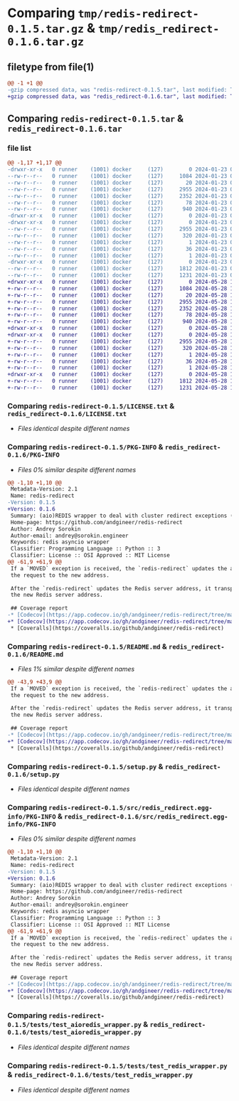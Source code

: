 # Comparing `tmp/redis-redirect-0.1.5.tar.gz` & `tmp/redis_redirect-0.1.6.tar.gz`

## filetype from file(1)

```diff
@@ -1 +1 @@
-gzip compressed data, was "redis-redirect-0.1.5.tar", last modified: Tue Jan 23 08:46:00 2024, max compression
+gzip compressed data, was "redis_redirect-0.1.6.tar", last modified: Tue May 28 15:20:05 2024, max compression
```

## Comparing `redis-redirect-0.1.5.tar` & `redis_redirect-0.1.6.tar`

### file list

```diff
@@ -1,17 +1,17 @@
-drwxr-xr-x   0 runner    (1001) docker     (127)        0 2024-01-23 08:46:00.696429 redis-redirect-0.1.5/
--rw-r--r--   0 runner    (1001) docker     (127)     1084 2024-01-23 08:45:52.000000 redis-redirect-0.1.5/LICENSE.txt
--rw-r--r--   0 runner    (1001) docker     (127)       20 2024-01-23 08:45:52.000000 redis-redirect-0.1.5/MANIFEST.in
--rw-r--r--   0 runner    (1001) docker     (127)     2955 2024-01-23 08:46:00.696429 redis-redirect-0.1.5/PKG-INFO
--rw-r--r--   0 runner    (1001) docker     (127)     2352 2024-01-23 08:45:52.000000 redis-redirect-0.1.5/README.md
--rw-r--r--   0 runner    (1001) docker     (127)       78 2024-01-23 08:46:00.696429 redis-redirect-0.1.5/setup.cfg
--rw-r--r--   0 runner    (1001) docker     (127)      940 2024-01-23 08:45:52.000000 redis-redirect-0.1.5/setup.py
-drwxr-xr-x   0 runner    (1001) docker     (127)        0 2024-01-23 08:46:00.696429 redis-redirect-0.1.5/src/
-drwxr-xr-x   0 runner    (1001) docker     (127)        0 2024-01-23 08:46:00.696429 redis-redirect-0.1.5/src/redis_redirect.egg-info/
--rw-r--r--   0 runner    (1001) docker     (127)     2955 2024-01-23 08:46:00.000000 redis-redirect-0.1.5/src/redis_redirect.egg-info/PKG-INFO
--rw-r--r--   0 runner    (1001) docker     (127)      320 2024-01-23 08:46:00.000000 redis-redirect-0.1.5/src/redis_redirect.egg-info/SOURCES.txt
--rw-r--r--   0 runner    (1001) docker     (127)        1 2024-01-23 08:46:00.000000 redis-redirect-0.1.5/src/redis_redirect.egg-info/dependency_links.txt
--rw-r--r--   0 runner    (1001) docker     (127)       36 2024-01-23 08:46:00.000000 redis-redirect-0.1.5/src/redis_redirect.egg-info/requires.txt
--rw-r--r--   0 runner    (1001) docker     (127)        1 2024-01-23 08:46:00.000000 redis-redirect-0.1.5/src/redis_redirect.egg-info/top_level.txt
-drwxr-xr-x   0 runner    (1001) docker     (127)        0 2024-01-23 08:46:00.696429 redis-redirect-0.1.5/tests/
--rw-r--r--   0 runner    (1001) docker     (127)     1812 2024-01-23 08:45:52.000000 redis-redirect-0.1.5/tests/test_aioredis_wrapper.py
--rw-r--r--   0 runner    (1001) docker     (127)     1231 2024-01-23 08:45:52.000000 redis-redirect-0.1.5/tests/test_redis_wrapper.py
+drwxr-xr-x   0 runner    (1001) docker     (127)        0 2024-05-28 15:20:05.933371 redis_redirect-0.1.6/
+-rw-r--r--   0 runner    (1001) docker     (127)     1084 2024-05-28 15:19:57.000000 redis_redirect-0.1.6/LICENSE.txt
+-rw-r--r--   0 runner    (1001) docker     (127)       20 2024-05-28 15:19:57.000000 redis_redirect-0.1.6/MANIFEST.in
+-rw-r--r--   0 runner    (1001) docker     (127)     2955 2024-05-28 15:20:05.933371 redis_redirect-0.1.6/PKG-INFO
+-rw-r--r--   0 runner    (1001) docker     (127)     2352 2024-05-28 15:19:57.000000 redis_redirect-0.1.6/README.md
+-rw-r--r--   0 runner    (1001) docker     (127)       78 2024-05-28 15:20:05.933371 redis_redirect-0.1.6/setup.cfg
+-rw-r--r--   0 runner    (1001) docker     (127)      940 2024-05-28 15:19:57.000000 redis_redirect-0.1.6/setup.py
+drwxr-xr-x   0 runner    (1001) docker     (127)        0 2024-05-28 15:20:05.929371 redis_redirect-0.1.6/src/
+drwxr-xr-x   0 runner    (1001) docker     (127)        0 2024-05-28 15:20:05.933371 redis_redirect-0.1.6/src/redis_redirect.egg-info/
+-rw-r--r--   0 runner    (1001) docker     (127)     2955 2024-05-28 15:20:05.000000 redis_redirect-0.1.6/src/redis_redirect.egg-info/PKG-INFO
+-rw-r--r--   0 runner    (1001) docker     (127)      320 2024-05-28 15:20:05.000000 redis_redirect-0.1.6/src/redis_redirect.egg-info/SOURCES.txt
+-rw-r--r--   0 runner    (1001) docker     (127)        1 2024-05-28 15:20:05.000000 redis_redirect-0.1.6/src/redis_redirect.egg-info/dependency_links.txt
+-rw-r--r--   0 runner    (1001) docker     (127)       36 2024-05-28 15:20:05.000000 redis_redirect-0.1.6/src/redis_redirect.egg-info/requires.txt
+-rw-r--r--   0 runner    (1001) docker     (127)        1 2024-05-28 15:20:05.000000 redis_redirect-0.1.6/src/redis_redirect.egg-info/top_level.txt
+drwxr-xr-x   0 runner    (1001) docker     (127)        0 2024-05-28 15:20:05.933371 redis_redirect-0.1.6/tests/
+-rw-r--r--   0 runner    (1001) docker     (127)     1812 2024-05-28 15:19:57.000000 redis_redirect-0.1.6/tests/test_aioredis_wrapper.py
+-rw-r--r--   0 runner    (1001) docker     (127)     1231 2024-05-28 15:19:57.000000 redis_redirect-0.1.6/tests/test_redis_wrapper.py
```

### Comparing `redis-redirect-0.1.5/LICENSE.txt` & `redis_redirect-0.1.6/LICENSE.txt`

 * *Files identical despite different names*

### Comparing `redis-redirect-0.1.5/PKG-INFO` & `redis_redirect-0.1.6/PKG-INFO`

 * *Files 0% similar despite different names*

```diff
@@ -1,10 +1,10 @@
 Metadata-Version: 2.1
 Name: redis-redirect
-Version: 0.1.5
+Version: 0.1.6
 Summary: (aio)REDIS wrapper to deal with cluster redirect exceptions (`MOVED`).
 Home-page: https://github.com/andgineer/redis-redirect
 Author: Andrey Sorokin
 Author-email: andrey@sorokin.engineer
 Keywords: redis asyncio wrapper
 Classifier: Programming Language :: Python :: 3
 Classifier: License :: OSI Approved :: MIT License
@@ -61,9 +61,9 @@
 If a `MOVED` exception is received, the `redis-redirect` updates the address of the Redis server and resends
 the request to the new address.
 
 After the `redis-redirect` updates the Redis server address, it transparently forwards subsequent requests to
 the new Redis server address.
 
 ## Coverage report
-* [Codecov](https://app.codecov.io/gh/andgineer/redis-redirect/tree/master/src%2Fredis-redirect)
+* [Codecov](https://app.codecov.io/gh/andgineer/redis-redirect/tree/master/src%2Fredis_redirect)
 * [Coveralls](https://coveralls.io/github/andgineer/redis-redirect)
```

### Comparing `redis-redirect-0.1.5/README.md` & `redis_redirect-0.1.6/README.md`

 * *Files 1% similar despite different names*

```diff
@@ -43,9 +43,9 @@
 If a `MOVED` exception is received, the `redis-redirect` updates the address of the Redis server and resends
 the request to the new address.
 
 After the `redis-redirect` updates the Redis server address, it transparently forwards subsequent requests to
 the new Redis server address.
 
 ## Coverage report
-* [Codecov](https://app.codecov.io/gh/andgineer/redis-redirect/tree/master/src%2Fredis-redirect)
+* [Codecov](https://app.codecov.io/gh/andgineer/redis-redirect/tree/master/src%2Fredis_redirect)
 * [Coveralls](https://coveralls.io/github/andgineer/redis-redirect)
```

### Comparing `redis-redirect-0.1.5/setup.py` & `redis_redirect-0.1.6/setup.py`

 * *Files identical despite different names*

### Comparing `redis-redirect-0.1.5/src/redis_redirect.egg-info/PKG-INFO` & `redis_redirect-0.1.6/src/redis_redirect.egg-info/PKG-INFO`

 * *Files 0% similar despite different names*

```diff
@@ -1,10 +1,10 @@
 Metadata-Version: 2.1
 Name: redis-redirect
-Version: 0.1.5
+Version: 0.1.6
 Summary: (aio)REDIS wrapper to deal with cluster redirect exceptions (`MOVED`).
 Home-page: https://github.com/andgineer/redis-redirect
 Author: Andrey Sorokin
 Author-email: andrey@sorokin.engineer
 Keywords: redis asyncio wrapper
 Classifier: Programming Language :: Python :: 3
 Classifier: License :: OSI Approved :: MIT License
@@ -61,9 +61,9 @@
 If a `MOVED` exception is received, the `redis-redirect` updates the address of the Redis server and resends
 the request to the new address.
 
 After the `redis-redirect` updates the Redis server address, it transparently forwards subsequent requests to
 the new Redis server address.
 
 ## Coverage report
-* [Codecov](https://app.codecov.io/gh/andgineer/redis-redirect/tree/master/src%2Fredis-redirect)
+* [Codecov](https://app.codecov.io/gh/andgineer/redis-redirect/tree/master/src%2Fredis_redirect)
 * [Coveralls](https://coveralls.io/github/andgineer/redis-redirect)
```

### Comparing `redis-redirect-0.1.5/tests/test_aioredis_wrapper.py` & `redis_redirect-0.1.6/tests/test_aioredis_wrapper.py`

 * *Files identical despite different names*

### Comparing `redis-redirect-0.1.5/tests/test_redis_wrapper.py` & `redis_redirect-0.1.6/tests/test_redis_wrapper.py`

 * *Files identical despite different names*

